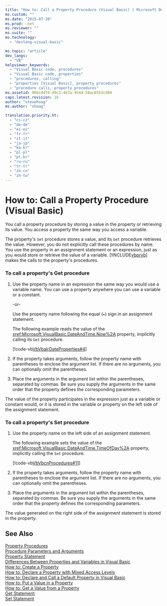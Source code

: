 ```yaml
---
title: "How to: Call a Property Procedure (Visual Basic) | Microsoft Docs"
ms.custom: ""
ms.date: "2015-07-20"
ms.prod: .net
ms.reviewer: ""
ms.suite: ""
ms.technology: 
  - "devlang-visual-basic"

ms.topic: "article"
dev_langs: 
  - "VB"
helpviewer_keywords: 
  - "Visual Basic code, procedures"
  - "Visual Basic code, properties"
  - "procedures, calling"
  - "properties [Visual Basic], property procedures"
  - "procedure calls, property procedures"
ms.assetid: 96bc4d74-d9c3-4b7a-954d-58ac8553cd94
caps.latest.revision: 16
author: "stevehoag"
ms.author: "shoag"

translation.priority.ht: 
  - "cs-cz"
  - "de-de"
  - "es-es"
  - "fr-fr"
  - "it-it"
  - "ja-jp"
  - "ko-kr"
  - "pl-pl"
  - "pt-br"
  - "ru-ru"
  - "tr-tr"
  - "zh-cn"
  - "zh-tw"
---
```

# How to: Call a Property Procedure (Visual Basic)
You call a property procedure by storing a value in the property or retrieving its value. You access a property the same way you access a variable.  
  
 The property's `Set` procedure stores a value, and its `Get` procedure retrieves the value. However, you do not explicitly call these procedures by name. You use the property in an assignment statement or an expression, just as you would store or retrieve the value of a variable. [!INCLUDE[vbprvb](../../../../csharp/programming-guide/concepts/linq/includes/vbprvb_md.md)] makes the calls to the property's procedures.  
  
### To call a property's Get procedure  
  
1.  Use the property name in an expression the same way you would use a variable name. You can use a property anywhere you can use a variable or a constant.  
  
     -or-  
  
     Use the property name following the equal (`=`) sign in an assignment statement.  
  
     The following example reads the value of the <xref:Microsoft.VisualBasic.DateAndTime.Now%2A> property, implicitly calling its `Get` procedure.  
  
     [!code-vb[VbVbalrDateProperties#4](./codesnippet/VisualBasic/how-to-call-a-property-procedure_1.vb)]  
  
2.  If the property takes arguments, follow the property name with parentheses to enclose the argument list. If there are no arguments, you can optionally omit the parentheses.  
  
3.  Place the arguments in the argument list within the parentheses, separated by commas. Be sure you supply the arguments in the same order that the property defines the corresponding parameters.  
  
 The value of the property participates in the expression just as a variable or constant would, or it is stored in the variable or property on the left side of the assignment statement.  
  
### To call a property's Set procedure  
  
1.  Use the property name on the left side of an assignment statement.  
  
     The following example sets the value of the <xref:Microsoft.VisualBasic.DateAndTime.TimeOfDay%2A> property, implicitly calling the `Set` procedure.  
  
     [!code-vb[VbVbcnProcedures#11](./codesnippet/VisualBasic/how-to-call-a-property-procedure_2.vb)]  
  
2.  If the property takes arguments, follow the property name with parentheses to enclose the argument list. If there are no arguments, you can optionally omit the parentheses.  
  
3.  Place the arguments in the argument list within the parentheses, separated by commas. Be sure you supply the arguments in the same order that the property defines the corresponding parameters.  
  
 The value generated on the right side of the assignment statement is stored in the property.  
  
## See Also  
 [Property Procedures](./property-procedures.md)   
 [Procedure Parameters and Arguments](./procedure-parameters-and-arguments.md)   
 [Property Statement](../../../../visual-basic/language-reference/statements/property-statement.md)   
 [Differences Between Properties and Variables in Visual Basic](./differences-between-properties-and-variables.md)   
 [How to: Create a Property](./how-to-create-a-property.md)   
 [How to: Declare a Property with Mixed Access Levels](./how-to-declare-a-property-with-mixed-access-levels.md)   
 [How to: Declare and Call a Default Property in Visual Basic](./how-to-declare-and-call-a-default-property.md)   
 [How to: Put a Value in a Property](./how-to-put-a-value-in-a-property.md)   
 [How to: Get a Value from a Property](./how-to-get-a-value-from-a-property.md)   
 [Get Statement](../../../../visual-basic/language-reference/statements/get-statement.md)   
 [Set Statement](../../../../visual-basic/language-reference/statements/set-statement.md)